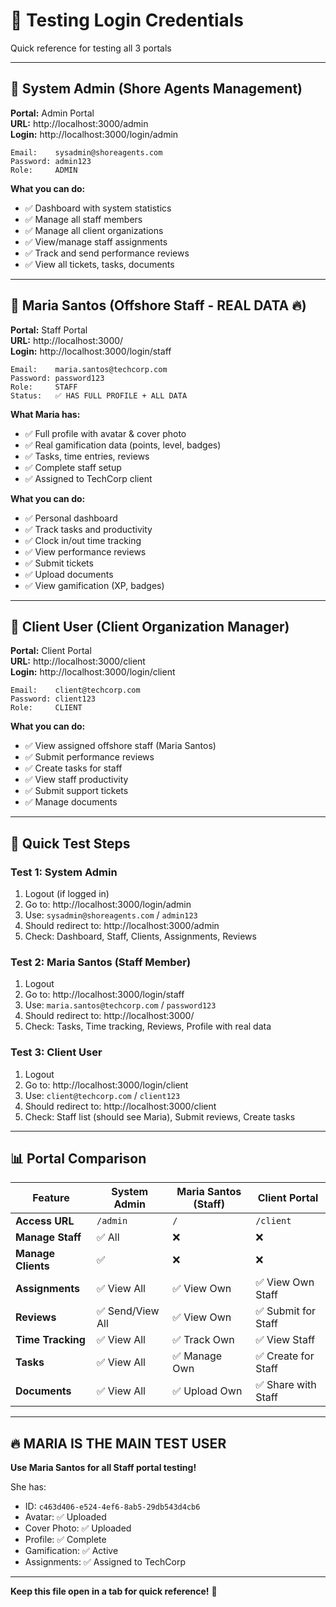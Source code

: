 # 🧪 Testing Login Credentials

Quick reference for testing all 3 portals

---

## 🔧 System Admin (Shore Agents Management)

**Portal:** Admin Portal  
**URL:** http://localhost:3000/admin  
**Login:** http://localhost:3000/login/admin

```
Email:    sysadmin@shoreagents.com
Password: admin123
Role:     ADMIN
```

**What you can do:**
- ✅ Dashboard with system statistics
- ✅ Manage all staff members
- ✅ Manage all client organizations
- ✅ View/manage staff assignments
- ✅ Track and send performance reviews
- ✅ View all tickets, tasks, documents

---

## 👥 Maria Santos (Offshore Staff - REAL DATA 🔥)

**Portal:** Staff Portal  
**URL:** http://localhost:3000/  
**Login:** http://localhost:3000/login/staff

```
Email:    maria.santos@techcorp.com
Password: password123
Role:     STAFF
Status:   ✅ HAS FULL PROFILE + ALL DATA
```

**What Maria has:**
- ✅ Full profile with avatar & cover photo
- ✅ Real gamification data (points, level, badges)
- ✅ Tasks, time entries, reviews
- ✅ Complete staff setup
- ✅ Assigned to TechCorp client

**What you can do:**
- ✅ Personal dashboard
- ✅ Track tasks and productivity
- ✅ Clock in/out time tracking
- ✅ View performance reviews
- ✅ Submit tickets
- ✅ Upload documents
- ✅ View gamification (XP, badges)

---

## 🏢 Client User (Client Organization Manager)

**Portal:** Client Portal  
**URL:** http://localhost:3000/client  
**Login:** http://localhost:3000/login/client

```
Email:    client@techcorp.com
Password: client123
Role:     CLIENT
```

**What you can do:**
- ✅ View assigned offshore staff (Maria Santos)
- ✅ Submit performance reviews
- ✅ Create tasks for staff
- ✅ View staff productivity
- ✅ Submit support tickets
- ✅ Manage documents

---

## 🚀 Quick Test Steps

### Test 1: System Admin
1. Logout (if logged in)
2. Go to: http://localhost:3000/login/admin
3. Use: `sysadmin@shoreagents.com` / `admin123`
4. Should redirect to: http://localhost:3000/admin
5. Check: Dashboard, Staff, Clients, Assignments, Reviews

### Test 2: Maria Santos (Staff Member)
1. Logout
2. Go to: http://localhost:3000/login/staff
3. Use: `maria.santos@techcorp.com` / `password123`
4. Should redirect to: http://localhost:3000/
5. Check: Tasks, Time tracking, Reviews, Profile with real data

### Test 3: Client User
1. Logout
2. Go to: http://localhost:3000/login/client
3. Use: `client@techcorp.com` / `client123`
4. Should redirect to: http://localhost:3000/client
5. Check: Staff list (should see Maria), Submit reviews, Create tasks

---

## 📊 Portal Comparison

| Feature | System Admin | Maria Santos (Staff) | Client Portal |
|---------|-------------|---------------------|---------------|
| **Access URL** | `/admin` | `/` | `/client` |
| **Manage Staff** | ✅ All | ❌ | ❌ |
| **Manage Clients** | ✅ | ❌ | ❌ |
| **Assignments** | ✅ View All | ✅ View Own | ✅ View Own Staff |
| **Reviews** | ✅ Send/View All | ✅ View Own | ✅ Submit for Staff |
| **Time Tracking** | ✅ View All | ✅ Track Own | ✅ View Staff |
| **Tasks** | ✅ View All | ✅ Manage Own | ✅ Create for Staff |
| **Documents** | ✅ View All | ✅ Upload Own | ✅ Share with Staff |

---

## 🔥 MARIA IS THE MAIN TEST USER

**Use Maria Santos for all Staff portal testing!**

She has:
- ID: `c463d406-e524-4ef6-8ab5-29db543d4cb6`
- Avatar: ✅ Uploaded
- Cover Photo: ✅ Uploaded
- Profile: ✅ Complete
- Gamification: ✅ Active
- Assignments: ✅ Assigned to TechCorp

---

**Keep this file open in a tab for quick reference!** 📌

